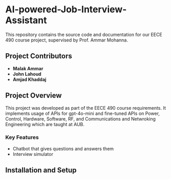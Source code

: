 # AI-powered-Job-Interview-Assistant



This repository contains the source code and documentation for our EECE 490 course project, supervised by Prof. Ammar Mohanna.  

## Project Contributors  
- **Malak Ammar**  
- **John Lahoud**  
- **Amjad Khaddaj**  

## Project Overview  
This project was developed as part of the EECE 490 course requirements. It implements usage of APIs for gpt-4o-mini and fine-tuned APIs on Power, Control, Hardware, Software, RF, and Communications and Netwroking Engineering which are taught at AUB.

### Key Features  
- Chatbot that gives questions and answers them
- Interview simulator


## Installation and Setup  
